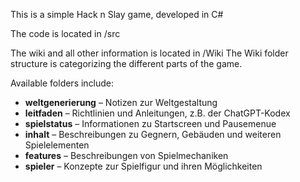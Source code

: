 This is a simple Hack n Slay game, developed in C#

The code is located in /src


The wiki and all other information is located in /Wiki
The Wiki folder structure is categorizing the different parts of the game.

Available folders include:
- **weltgenerierung** – Notizen zur Weltgestaltung
- **leitfaden** – Richtlinien und Anleitungen, z.B. der ChatGPT-Kodex
- **spielstatus** – Informationen zu Startscreen und Pausemenue
- **inhalt** – Beschreibungen zu Gegnern, Gebäuden und weiteren Spielelementen
- **features** – Beschreibungen von Spielmechaniken
- **spieler** – Konzepte zur Spielfigur und ihren Möglichkeiten